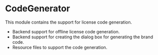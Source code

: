 # CodeGenerator
This module contains the support for license code generation.

* Backend support for offline license code generation.
* Backend support for creating the dialog box for generating the brand code.
* Resource files to support the code generation.